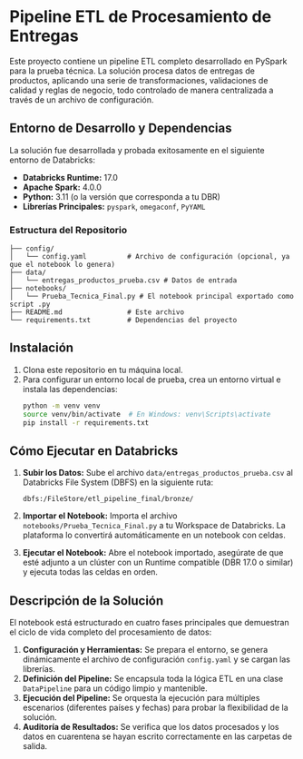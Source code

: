 # Pipeline ETL de Procesamiento de Entregas

Este proyecto contiene un pipeline ETL completo desarrollado en PySpark para la prueba técnica. La solución procesa datos de entregas de productos, aplicando una serie de transformaciones, validaciones de calidad y reglas de negocio, todo controlado de manera centralizada a través de un archivo de configuración.

## Entorno de Desarrollo y Dependencias

La solución fue desarrollada y probada exitosamente en el siguiente entorno de Databricks:

- **Databricks Runtime:** 17.0
- **Apache Spark:** 4.0.0
- **Python:** 3.11 (o la versión que corresponda a tu DBR)
- **Librerías Principales:** `pyspark`, `omegaconf`, `PyYAML`

### Estructura del Repositorio

```
├── config/
│   └── config.yaml          # Archivo de configuración (opcional, ya que el notebook lo genera)
├── data/
│   └── entregas_productos_prueba.csv # Datos de entrada
├── notebooks/
│   └── Prueba_Tecnica_Final.py # El notebook principal exportado como script .py
├── README.md                # Este archivo
└── requirements.txt         # Dependencias del proyecto
```

## Instalación

1.  Clona este repositorio en tu máquina local.
2.  Para configurar un entorno local de prueba, crea un entorno virtual e instala las dependencias:
    ```bash
    python -m venv venv
    source venv/bin/activate  # En Windows: venv\Scripts\activate
    pip install -r requirements.txt
    ```

## Cómo Ejecutar en Databricks

1.  **Subir los Datos:** Sube el archivo `data/entregas_productos_prueba.csv` al Databricks File System (DBFS) en la siguiente ruta:
    ```
    dbfs:/FileStore/etl_pipeline_final/bronze/
    ```

2.  **Importar el Notebook:** Importa el archivo `notebooks/Prueba_Tecnica_Final.py` a tu Workspace de Databricks. La plataforma lo convertirá automáticamente en un notebook con celdas.

3.  **Ejecutar el Notebook:** Abre el notebook importado, asegúrate de que esté adjunto a un clúster con un Runtime compatible (DBR 17.0 o similar) y ejecuta todas las celdas en orden.

## Descripción de la Solución

El notebook está estructurado en cuatro fases principales que demuestran el ciclo de vida completo del procesamiento de datos:

1.  **Configuración y Herramientas:** Se prepara el entorno, se genera dinámicamente el archivo de configuración `config.yaml` y se cargan las librerías.
2.  **Definición del Pipeline:** Se encapsula toda la lógica ETL en una clase `DataPipeline` para un código limpio y mantenible.
3.  **Ejecución del Pipeline:** Se orquesta la ejecución para múltiples escenarios (diferentes países y fechas) para probar la flexibilidad de la solución.
4.  **Auditoría de Resultados:** Se verifica que los datos procesados y los datos en cuarentena se hayan escrito correctamente en las carpetas de salida.

